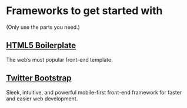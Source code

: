 # Frameworks to get started with

(Only use the parts you need.)


## [HTML5 Boilerplate](http://html5boilerplate.com/)

The web’s most popular front-end template.

## [Twitter Bootstrap](http://getbootstrap.com/)

Sleek, intuitive, and powerful mobile-first front-end framework for faster and easier web development.